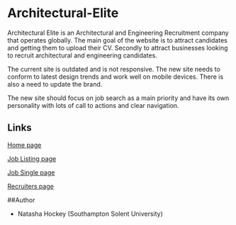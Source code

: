 # Architectural-Elite
Architectural Elite is an Architectural and Engineering Recruitment company that operates globally. The main goal of the website is to attract candidates and getting them to upload their CV. Secondly to attract businesses looking to recruit architectural and engineering candidates.

The current site is outdated and is not responsive. The new site needs to conform to latest design trends and work well on mobile devices. There is also a need to update the brand.

The new site should focus on job search as a main priority and have its own personality with lots of call to actions and clear navigation.

## Links
[Home page](https://natashahockey.github.io/architectural-elite/index.html)

[Job Listing page](https://natashahockey.github.io/architectural-elite/job-listing.html)

[Job Single page](https://natashahockey.github.io/architectural-elite/job-single.html)

[Recruiters page](https://natashahockey.github.io/architectural-elite/recruiters.html)

##Author
- Natasha Hockey (Southampton Solent University)
